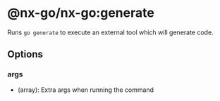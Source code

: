 # @nx-go/nx-go:generate

Runs `go generate` to execute an external tool which will generate code.

## Options

### args

- (array): Extra args when running the command

